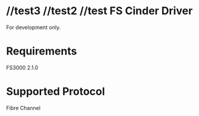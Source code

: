 //test3
//test2
//test
FS Cinder Driver
==================
For development only.

Requirements
==================
FS3000 2.1.0

Supported Protocol
==================
Fibre Channel
